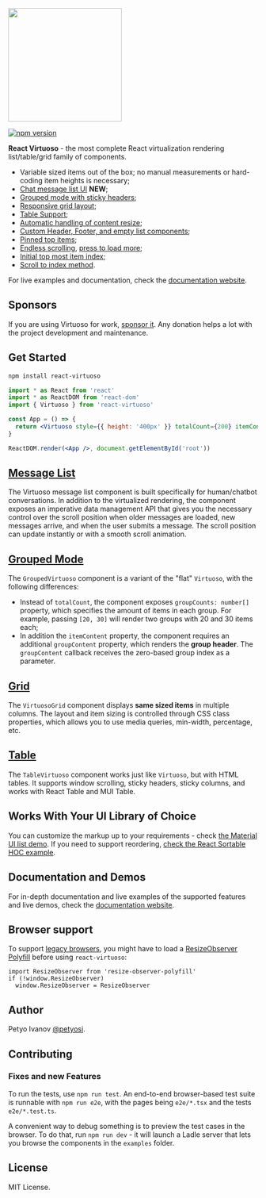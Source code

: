 <img src="https://user-images.githubusercontent.com/13347/101237112-ec4c6000-36de-11eb-936d-4b6b7ec94976.png" width="229" />

[![npm version](https://img.shields.io/npm/v/react-virtuoso.svg?style=flat)](//badge.fury.io/js/react-virtuoso)

**React Virtuoso** - the most complete React virtualization rendering list/table/grid family of components.

- Variable sized items out of the box; no manual measurements or hard-coding item heights is necessary;
- [Chat message list UI](https://virtuoso.dev/virtuoso-message-list/) **NEW**;
- [Grouped mode with sticky headers](https://virtuoso.dev/grouped-by-first-letter/);
- [Responsive grid layout](https://virtuoso.dev/grid-responsive-columns/);
- [Table Support](https://virtuoso.dev/hello-table/);
- [Automatic handling of content resize](https://virtuoso.dev/auto-resizing/);
- [Custom Header, Footer, and empty list components](https://virtuoso.dev/customize-structure/);
- [Pinned top items](https://virtuoso.dev/top-items/);
- [Endless scrolling](https://virtuoso.dev/endless-scrolling/), [press to load more](https://virtuoso.dev/press-to-load-more/);
- [Initial top most item index](https://virtuoso.dev/initial-index/);
- [Scroll to index method](https://virtuoso.dev/scroll-to-index/).

For live examples and documentation, check the [documentation website](https://virtuoso.dev).

## Sponsors

If you are using Virtuoso for work, [sponsor it](https://github.com/sponsors/petyosi). Any donation helps a lot with the project development and maintenance.

## Get Started

```sh
npm install react-virtuoso
```

```jsx
import * as React from 'react'
import * as ReactDOM from 'react-dom'
import { Virtuoso } from 'react-virtuoso'

const App = () => {
  return <Virtuoso style={{ height: '400px' }} totalCount={200} itemContent={index => <div>Item {index}</div>} />
}

ReactDOM.render(<App />, document.getElementById('root'))
```

## [Message List](https://virtuoso.dev/virtuoso-message-list/)

The Virtuoso message list component is built specifically for human/chatbot conversations. In addition to the virtualized rendering, the component exposes an imperative data management 
API that gives you the necessary control over the scroll position when older messages are loaded, new messages arrive, and when the user submits a message. The scroll position can update instantly or with a smooth scroll animation.

## [Grouped Mode](https://virtuoso.dev/grouped-by-first-letter/)

The `GroupedVirtuoso` component is a variant of the "flat" `Virtuoso`, with the following differences:

- Instead of `totalCount`, the component exposes `groupCounts: number[]` property, which specifies the amount of items in each group.
  For example, passing `[20, 30]` will render two groups with 20 and 30 items each;
- In addition the `itemContent` property, the component requires an additional `groupContent` property,
  which renders the **group header**. The `groupContent` callback receives the zero-based group index as a parameter.

## [Grid](https://virtuoso.dev/grid-responsive-columns/)

The `VirtuosoGrid` component displays **same sized items** in multiple columns.
The layout and item sizing is controlled through CSS class properties, which allows you to use media queries, min-width, percentage, etc.

## [Table](https://virtuoso.dev/hello-table/)

The `TableVirtuoso` component works just like `Virtuoso`, but with HTML tables.
It supports window scrolling, sticky headers, sticky columns, and works with React Table and MUI Table.

## Works With Your UI Library of Choice

You can customize the markup up to your requirements - check [the Material UI list demo](https://virtuoso.dev/material-ui-endless-scrolling/).
If you need to support reordering, [check the React Sortable HOC example](https://virtuoso.dev/react-sortable-hoc/).

## Documentation and Demos

For in-depth documentation and live examples of the supported features and live demos, check the [documentation website](https://virtuoso.dev).

## Browser support

To support [legacy browsers](https://caniuse.com/resizeobserver), you might have to load a [ResizeObserver Polyfill](https://www.npmjs.com/package/resize-observer-polyfill) before using `react-virtuoso`:

```
import ResizeObserver from 'resize-observer-polyfill'
if (!window.ResizeObserver)
  window.ResizeObserver = ResizeObserver
```

## Author

Petyo Ivanov [@petyosi](//twitter.com/petyosi).

## Contributing

### Fixes and new Features

To run the tests, use `npm run test`.
An end-to-end browser-based test suite is runnable with `npm run e2e`, with the pages being `e2e/*.tsx` and the tests `e2e/*.test.ts`.

A convenient way to debug something is to preview the test cases in the browser.
To do that, run `npm run dev` - it will launch a Ladle server that lets you browse the components in the `examples` folder.

## License

MIT License.
